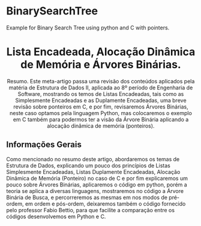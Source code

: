 # BinarySearchTree
Example for Binary Search Tree using python and C with pointers.
<h1 style="text-align:center; font-weight:bold;">Lista Encadeada, Alocação Dinâmica de Memória e Árvores Binárias.</h1>

<p style="text-align:center">Resumo. Este meta-artigo passa uma revisão dos conteúdos aplicados pela matéria de Estrutura de Dados II, aplicada ao 8º período de Engenharia de Software, mostrando os temos de Listas Encadeadas, tais como as Simplesmente Encadeadas e as Duplamente Encadeadas, uma breve revisão sobre ponteiros em C, e por fim, revisaremos Árvores Binárias, neste caso optamos pela linguagem Python, mas colocaremos o exemplo em C também para podermos ter a visão da Árvore Binária aplicando a alocação dinâmica de memória (ponteiros).</p>

<h2>Informações Gerais</h2>
<p>Como mencionado no resumo deste artigo, abordaremos os temas de Estrutura de Dados, explicando um pouco dos princípios de Listas Simplesmente Encadeadas, Listas Duplamente Encadeadas, Alocação Dinâmica de Memória (Ponteiro) no caso de C e por fim explicaremos um pouco sobre Árvores Binárias, aplicaremos o código em python, porém a teoria se aplica a diversas linguagens, mostraremos no código a Árvore Binária de Busca, e percorreremos as mesmas em nos modos de pré-ordem, em ordem e pós-ordem, deixaremos também o código fornecido pelo professor Fabio Bettio, para que facilite a comparação entre os códigos desenvolvemos em Python e C.</p>